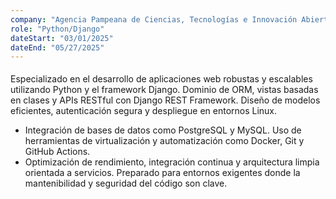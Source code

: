 ```yaml
---
company: "Agencia Pampeana de Ciencias, Tecnologías e Innovación Abierta (CFI La Pampa)"
role: "Python/Django"
dateStart: "03/01/2025"
dateEnd: "05/27/2025"
---
```

<div style="height: 5px;"></div>
Especializado en el desarrollo de aplicaciones web robustas y escalables utilizando Python y el framework Django. Dominio de ORM, vistas basadas en clases y APIs RESTful con Django REST Framework. Diseño de modelos eficientes, autenticación segura y despliegue en entornos Linux.

- Integración de bases de datos como PostgreSQL y MySQL. Uso de herramientas de virtualización y automatización como Docker, Git y GitHub Actions.
- Optimización de rendimiento, integración continua y arquitectura limpia orientada a servicios. Preparado para entornos exigentes donde la mantenibilidad y seguridad del código son clave.
